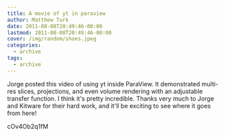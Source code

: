 ```yaml
---
title: A movie of yt in paraview
author: Matthew Turk
date: 2011-08-08T20:49:46-00:00
lastmod: 2011-08-08T20:49:46-00:00
cover: /img/random/shoes.jpeg
categories:
  - archive
tags:
  - archive
---
```

Jorge posted this video of using yt inside ParaView. It demonstrated
multi-res slices, projections, and even volume rendering with an
adjustable transfer function. I think it's pretty incredible. Thanks
very much to Jorge and Kitware for their hard work, and it'll be
exciting to see where it goes from here!

<div class="youtube">

cOv4Ob2q1fM

</div>
